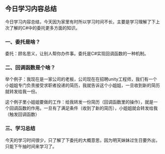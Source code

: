 ## 今日学习内容总结
今日学习内容总结，今天因为家里有时所以学习时间不长，主要是学习理解了下上次了解的C#中的委托更多方面的知识。  

### 一、委托是啥？
委托：顾名思义，让别人帮你办件事。委托是C#实现回调函数的一种机制。  

### 二、回调函数是个啥？
举个例子：我现在是一家公司的老板，公司现在在招聘unity工程师，我们有一个小姐姐专门负责接受求职者投递的简历，我就告诉这个小姐姐，一旦收到新的简历就转发给我一份。  

这个例子里小姐姐要做的工作：给我转发一份简历（回调函数里的操作），就是一个回调函数的作用。一旦有了满足条件（收到了新的简历），小姐姐就会转发给我（触发回调函数）  

### 三、学习总结
今天的学习时间很少，只了解了下委托的大概意思，因为明天妹妹过生日要外出，只能下午抽时间来学习了。